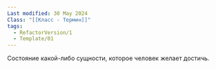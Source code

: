 ```yaml
---
Last modified: 30 May 2024
Class: "[[Класс - Термин]]"
tags:
  - RefactorVersion/1
  - Template/01
---
```

Состояние какой-либо сущности, которое человек желает достичь.